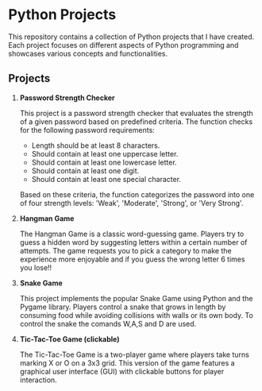 # Python Projects

This repository contains a collection of Python projects that I have created. Each project focuses on different aspects of Python programming and showcases various concepts and functionalities.

## Projects

1. **Password Strength Checker**

   This project is a password strength checker that evaluates the strength of a given password based on predefined criteria. 
   The function checks for the following password requirements:
   - Length should be at least 8 characters.
   - Should contain at least one uppercase letter.
   - Should contain at least one lowercase letter.
   - Should contain at least one digit.
   - Should contain at least one special character.

   Based on these criteria, the function categorizes the password into one of four strength levels: 'Weak', 'Moderate', 'Strong', or 'Very Strong'.

2. **Hangman Game**

   The Hangman Game is a classic word-guessing game. Players try to guess a hidden word by suggesting letters within a certain number of attempts. The game requests you to pick a category to make the 
   experience more enjoyable and if you guess the wrong letter 6 times you lose!!


3. **Snake Game**

   This project implements the popular Snake Game using Python and the Pygame library. Players control a snake that grows in length by consuming food while avoiding collisions with walls or its own body. To 
   control the snake the comands W,A,S and D are used.


4. **Tic-Tac-Toe Game (clickable)**

   The Tic-Tac-Toe Game is a two-player game where players take turns marking X or O on a 3x3 grid. This version of the game features a graphical user interface (GUI) with clickable buttons for player 
   interaction.

  




